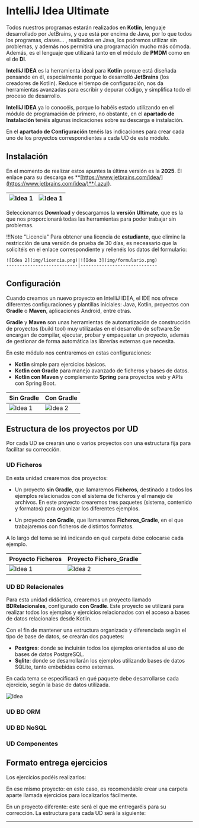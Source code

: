 # IntelliJ Idea Ultimate

Todos nuestros programas estarán realizados en **Kotlin**, lenguaje desarrollado por JetBrains, y que está por encima de Java, por lo que todos los programas, clases... , realizados en Java, los podremos utilizar sin problemas, y además nos permitirá una programación mucho más cómoda. Además, es el lenguaje que utilizará tanto en el módulo de **PMDM** como en el de **DI**.

**IntelliJ IDEA** es la herramienta ideal para **Kotlin** porque está diseñada pensando en él, especialmente porque lo desarrolló **JetBrains** (los creadores de Kotlin). Reduce el tiempo de configuración, nos da herramientas avanzadas para escribir y depurar código, y simplifica todo el proceso de desarrollo.

**IntelliJ IDEA** ya lo conocéis, porque lo habéis estado utilizando en el módulo de programación de primero, no obstante, en el **apartado de Instalación** tenéis algunas indicaciones sobre su descarga e instalación.

En el **apartado de Configuración** tenéis las indicaciones para crear cada uno de los proyectos correspondientes a cada UD de este módulo.


## Instalación

En el momento de realizar estos apuntes la última versión es la **2025**. El enlace para su descarga es **[https://www.jetbrains.com/idea/](https://www.jetbrains.com/idea/)**{.azul}.

![Idea 1](img/download.png)|![Idea 1](img/ultimate.png)
---------------------------|-----------------------------

Seleccionamos **Download** y descargamos la **versión Ultimate**, que es la que nos proporcionará todas las herramientas para poder trabajar sin problemas.

!!!Note "Licencia"
    Para obtener una licencia de **estudiante**, que elimine la restricción de una versión de prueba de 30 días, es neceasario que la solicitéis en el enlace correspondiente y rellenéis los datos del formulario:


    
    ![Idea 2](img/licencia.png)|![Idea 3](img/formulario.png)
    ---------------------------|-----------------------------


## Configuración

Cuando creamos un nuevo proyecto en IntelliJ IDEA, el IDE nos ofrece diferentes configuraciones y plantillas iniciales: Java, Kotlin, proyectos con **Gradle** o **Maven**, aplicaciones Android, entre otras.

**Gradle** y **Maven** son unas herramientas de automatización de construcción de proyectos (build tool) muy utilizadas en el desarrollo de software.Se encargan de compilar, ejecutar, probar y empaquetar un proyecto, además de gestionar de forma automática las librerías externas que necesita.

En este módulo nos centraremos en estas configuraciones:

- **Kotlin** simple para ejercicios básicos.
- **Kotlin con Gradle** para manejo avanzado de ficheros y bases de datos.
- **Kotlin con Maven** y complemento **Spring** para proyectos web y APIs con Spring Boot.


|Sin Gradle|Con Gradle|
|----------|----------|
|![Idea 1](img/new_project.png)|![Idea 2](img/new_project_gradle.png)|


## Estructura de los proyectos por UD

Por cada UD se crearán uno o varios proyectos con una estructura fija para facilitar su corrección.

### UD Ficheros

En esta unidad crearemos dos proyectos:

- Un proyecto **sin Gradle**, que llamaremos **Ficheros**, destinado a todos los ejemplos relacionados con el sistema de ficheros y el manejo de archivos. En este proyecto crearemos tres paquetes (sistema, contenido y formatos) para organizar los diferentes ejemplos.

- Un proyecto **con Gradle**, que llamaremos **Ficheros_Gradle**, en el que trabajaremos con ficheros de distintos formatos.

A lo largo del tema se irá indicando en qué carpeta debe colocarse cada ejemplo.


|Proyecto Ficheros |Proyecto Fichero_Gradle|
|----------|----------|
|![Idea 1](img/estruc_ficheros.png)|![Idea 2](img/estruc_ficheros_gradle.png)|



### UD BD Relacionales

Para esta unidad didáctica, crearemos un proyecto llamado **BDRelacionales**, configurado **con Gradle**. Este proyecto se utilizará para realizar todos los ejemplos y ejercicios relacionados con el acceso a bases de datos relacionales desde Kotlin.

Con el fin de mantener una estructura organizada y diferenciada según el tipo de base de datos, se crearán dos paquetes:

- **Postgres**: donde se incluirán todos los ejemplos orientados al uso de bases de datos PostgreSQL.
- **Sqlite**: donde se desarrollarán los ejemplos utilizando bases de datos SQLite, tanto embebidas como externas.

En cada tema se especificará en qué paquete debe desarrollarse cada ejercicio, según la base de datos utilizada.

![Idea](img/estruc_bdrela2.png)

### UD BD ORM

### UD BD NoSQL

### UD Componentes

## Formato entrega ejercicios

Los ejercicios podéis realizarlos:

En ese mismo proyecto: en este caso, es recomendable crear una carpeta aparte llamada ejercicios para localizarlos fácilmente.

En un proyecto diferente: este será el que me entregaréis para su corrección.
La estructura para cada UD será la siguiente:


<!--El siguiente vídeo muestra todo el proceso de instalación y creación del primer proyecto. Corresponde a una versión anterior, pero totalmente similar a la actual.-->

<!--
# Galería de imágenes

## Idea 1

![Idea 1](img/idea1.png)

## Idea 2

![Idea 2](img/idea2.png)

-->

_________

<!--
<iframe src="https://slides.com/aliciasalvador/2021-2022-tema1_instal_intellij/embed" width="576" height="420" title="Copy of 2021-2022 Tema1_Instal_IntelliJ" scrolling="no" frameborder="0" webkitallowfullscreen mozallowfullscreen allowfullscreen></iframe>
-->



